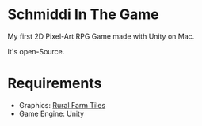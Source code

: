 # Schmiddi In The Game

My first 2D Pixel-Art RPG Game made with Unity on Mac.

It's open-Source.

# Requirements
* Graphics: [Rural Farm Tiles](https://pixanna.nl/products/rural-farm-tiles/)
* Game Engine: Unity
